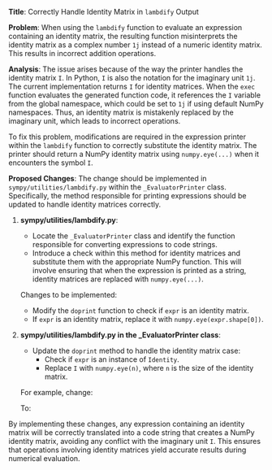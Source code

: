 **Title**: Correctly Handle Identity Matrix in `lambdify` Output

**Problem**: 
When using the `lambdify` function to evaluate an expression containing an identity matrix, the resulting function misinterprets the identity matrix as a complex number `1j` instead of a numeric identity matrix. This results in incorrect addition operations.

**Analysis**:
The issue arises because of the way the printer handles the identity matrix `I`. In Python, `I` is also the notation for the imaginary unit `1j`. The current implementation returns `I` for identity matrices. When the `exec` function evaluates the generated function code, it references the `I` variable from the global namespace, which could be set to `1j` if using default NumPy namespaces. Thus, an identity matrix is mistakenly replaced by the imaginary unit, which leads to incorrect operations.

To fix this problem, modifications are required in the expression printer within the `lambdify` function to correctly substitute the identity matrix. The printer should return a NumPy identity matrix using `numpy.eye(...)` when it encounters the symbol `I`.

**Proposed Changes**:
The change should be implemented in `sympy/utilities/lambdify.py` within the `_EvaluatorPrinter` class. Specifically, the method responsible for printing expressions should be updated to handle identity matrices correctly.

1. **sympy/utilities/lambdify.py**:
    - Locate the `_EvaluatorPrinter` class and identify the function responsible for converting expressions to code strings.
    - Introduce a check within this method for identity matrices and substitute them with the appropriate NumPy function. This will involve ensuring that when the expression is printed as a string, identity matrices are replaced with `numpy.eye(...)`.

    Changes to be implemented:
    - Modify the `doprint` function to check if `expr` is an identity matrix.
    - If `expr` is an identity matrix, replace it with `numpy.eye(expr.shape[0])`.

2. **sympy/utilities/lambdify.py in the _EvaluatorPrinter class**:
    - Update the `doprint` method to handle the identity matrix case:
      - Check if `expr` is an instance of `Identity`.
      - Replace `I` with `numpy.eye(n)`, where `n` is the size of the identity matrix.
    
    For example, change:
    
    To:
    

By implementing these changes, any expression containing an identity matrix will be correctly translated into a code string that creates a NumPy identity matrix, avoiding any conflict with the imaginary unit `I`. This ensures that operations involving identity matrices yield accurate results during numerical evaluation.